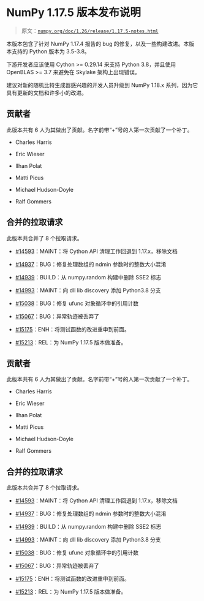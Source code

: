 # NumPy 1.17.5 版本发布说明

> 原文：[`numpy.org/doc/1.26/release/1.17.5-notes.html`](https://numpy.org/doc/1.26/release/1.17.5-notes.html)

本版本包含了针对 NumPy 1.17.4 报告的 bug 的修复，以及一些构建改进。本版本支持的 Python 版本为 3.5-3.8。

下游开发者应该使用 Cython >= 0.29.14 来支持 Python 3.8，并且使用 OpenBLAS >= 3.7 来避免在 Skylake 架构上出现错误。

建议对新的随机比特生成器感兴趣的开发人员升级到 NumPy 1.18.x 系列，因为它具有更新的文档和许多小的改进。

## 贡献者

此版本共有 6 人为其做出了贡献。名字前带“+”号的人第一次贡献了一个补丁。

+   Charles Harris

+   Eric Wieser

+   Ilhan Polat

+   Matti Picus

+   Michael Hudson-Doyle

+   Ralf Gommers

## 合并的拉取请求

此版本共合并了 8 个拉取请求。

+   [#14593](https://github.com/numpy/numpy/pull/14593)：MAINT：将 Cython API 清理工作回退到 1.17.x，移除文档

+   [#14937](https://github.com/numpy/numpy/pull/14937)：BUG：修复处理数组的 ndmin 参数时的整数大小混淆

+   [#14939](https://github.com/numpy/numpy/pull/14939)：BUILD：从 numpy.random 构建中删除 SSE2 标志

+   [#14993](https://github.com/numpy/numpy/pull/14993)：MAINT：向 dll lib discovery 添加 Python3.8 分支

+   [#15038](https://github.com/numpy/numpy/pull/15038)：BUG：修复 ufunc 对象循环中的引用计数

+   [#15067](https://github.com/numpy/numpy/pull/15067)：BUG：异常轨迹被丢弃了

+   [#15175](https://github.com/numpy/numpy/pull/15175)：ENH：将测试函数的改进重申到前面。

+   [#15213](https://github.com/numpy/numpy/pull/15213)：REL：为 NumPy 1.17.5 版本做准备。

## 贡献者

此版本共有 6 人为其做出了贡献。名字前带“+”号的人第一次贡献了一个补丁。

+   Charles Harris

+   Eric Wieser

+   Ilhan Polat

+   Matti Picus

+   Michael Hudson-Doyle

+   Ralf Gommers

## 合并的拉取请求

此版本共合并了 8 个拉取请求。

+   [#14593](https://github.com/numpy/numpy/pull/14593)：MAINT：将 Cython API 清理工作回退到 1.17.x，移除文档

+   [#14937](https://github.com/numpy/numpy/pull/14937)：BUG：修复处理数组的 ndmin 参数时的整数大小混淆

+   [#14939](https://github.com/numpy/numpy/pull/14939)：BUILD：从 numpy.random 构建中删除 SSE2 标志

+   [#14993](https://github.com/numpy/numpy/pull/14993)：MAINT：向 dll lib discovery 添加 Python3.8 分支

+   [#15038](https://github.com/numpy/numpy/pull/15038)：BUG：修复 ufunc 对象循环中的引用计数

+   [#15067](https://github.com/numpy/numpy/pull/15067)：BUG：异常轨迹被丢弃了

+   [#15175](https://github.com/numpy/numpy/pull/15175)：ENH：将测试函数的改进重申到前面。

+   [#15213](https://github.com/numpy/numpy/pull/15213)：REL：为 NumPy 1.17.5 版本做准备。
